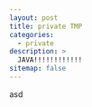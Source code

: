 ```yaml
---
layout: post
title: private TMP
categories: 
  - private
description: >
  JAVA!!!!!!!!!!!!
sitemap: false
---
```


asd


